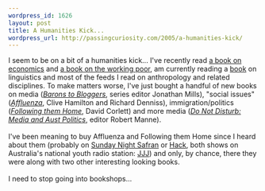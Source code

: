 ```yaml
--- 
wordpress_id: 1626
layout: post
title: A Humanities Kick...
wordpress_url: http://passingcuriosity.com/2005/a-humanities-kick/
---
```

I seem to be on a bit of a humanities kick... I've recently read <a href="http://troacss.blogspot.com/2005/07/more-freakonomics.html">a book on economics</a> and <a href="http://troacss.blogspot.com/2005/04/dirt-cheap.html">a book on the working poor</a>, am currently reading a <a href="http://www.cambridge.org/uk/catalogue/catalogue.asp?isbn=0521626544">book</a> on linguistics and most of the feeds I read on anthropology and related disciplines. To make matters worse, I've just bought a handful of <emph>new</emph> books on media (<a href="http://www.mup.unimelb.edu.au/catalogue/0-522-85207-6.html" style="font-style: italic;">Barons to Bloggers</a>, series editor Jonathan Mills), "social issues" (<a href="http://www.allenandunwin.com/Shopping/ProductDetails.aspx?ISBN=1741146712" style="font-style: italic;">Affluenza</a>, Clive Hamilton and Richard Denniss), immigration/politics (<a href="http://www.panmacmillan.com.au/display_title.asp?ISBN=0975076965&Author=Corlett,%20David" style="font-style: italic;">Following them Home</a>, David Corlett) and more media (<a href="http://www.panmacmillan.com.au/display_title.asp?ISBN=0975076949&Author=Manne,%20Robert%20(Ed)" style="font-style: italic;">Do Not Disturb: Media and Aust Politics</a>, editor Robert Manne).<br /><br />I've been meaning to buy <emph>Affluenza</emph> and <emph>Following them Home</emph> since I heard about them (probably on <a href="http://www.triplej.net.au/safran/">Sunday Night Safran</a> or <a href="http://www.triplej.net.au/hack/">Hack</a>, both shows on Australia's national youth radio station: <a href="http://www.triplej.net.au/">JJJ</a>) and only, by chance, there they were along with two other interesting looking books.<br /><br />I need to stop going into bookshops...

